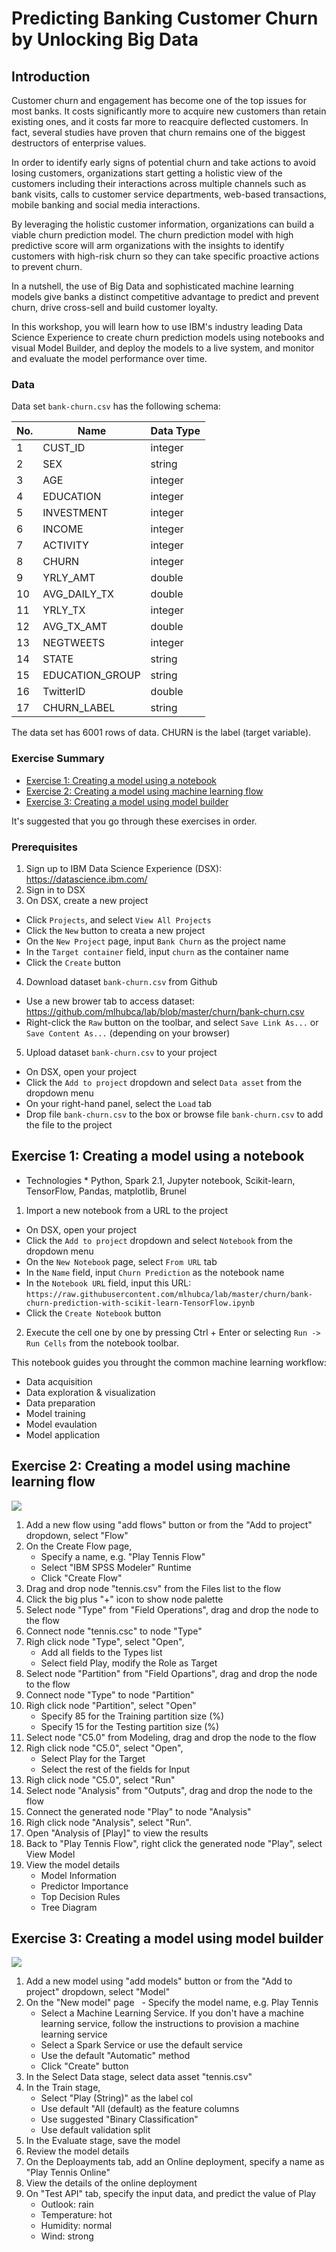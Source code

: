 # Predicting Banking Customer Churn by Unlocking Big Data
 
 ## Introduction
 
Customer churn and engagement has become one of the top issues for most banks. It costs significantly more to acquire new customers than retain existing ones, and it costs far more to reacquire deflected customers. In fact, several studies have proven that churn remains one of the biggest destructors of enterprise values.
 
In order to identify early signs of potential churn and take actions to avoid losing customers, organizations start getting a holistic view of the customers including their interactions across multiple channels such as bank visits, calls to customer service departments, web-based transactions, mobile banking and social media interactions. 
 
By leveraging the holistic customer information, organizations can build a viable churn prediction model. The churn prediction model with high predictive score will arm organizations with the insights to identify customers with high-risk churn so they can take specific proactive actions to prevent churn.
 
In a nutshell, the use of Big Data and sophisticated machine learning models give banks a distinct competitive advantage to predict and prevent churn, drive cross-sell and build customer loyalty.
 
In this workshop, you will learn how to use IBM's industry leading Data Science Experience to create churn prediction models using notebooks and visual Model Builder, and deploy the models to a live system, and monitor and evaluate the model performance over time. 

### Data 

Data set `bank-churn.csv` has the following schema:

|No.| Name | Data Type|
|---|------|----------|
|1| CUST_ID | integer |
|2| SEX |  string |
|3| AGE |  integer|
|4| EDUCATION |  integer |
|5| INVESTMENT |  integer |
|6| INCOME |  integer |
|7| ACTIVITY |  integer |
|8| CHURN |  integer |
|9| YRLY_AMT |  double |
|10| AVG_DAILY_TX |  double |
|11| YRLY_TX |  integer |
|12| AVG_TX_AMT |  double |
|13| NEGTWEETS |  integer |
|14| STATE |  string |
|15| EDUCATION_GROUP |  string |
|16| TwitterID |  double |
|17| CHURN_LABEL |  string |

The data set has 6001 rows of data. CHURN is the label (target variable).

### Exercise Summary

- [Exercise 1: Creating a model using a notebook](https://github.com/mlhubca/lab/blob/master/bank-churn/Readme.md#exercise-1-creating-a-model-using-a-notebook)
- [Exercise 2: Creating a model using machine learning flow](https://github.com/mlhubca/lab/blob/master/bank-churn/Readme.md#exercise-2-creating-a-model-using-machine-learning-flow)
- [Exercise 3: Creating a model using model builder](https://github.com/mlhubca/lab/blob/master/bank-churn/Readme.md#exercise-3-creating-a-model-using-model-builder)

It's suggested that you go through these exercises in order.

### Prerequisites

1. Sign up to IBM Data Science Experience (DSX): https://datascience.ibm.com/
2. Sign in to DSX
3. On DSX, create a new project
  - Click `Projects`, and select `View All Projects`
  - Click the `New` button to creata a new project
  - On the `New Project` page, input `Bank Churn` as the project name
  - In the `Target container` field, input `churn` as the container name
  - Click the `Create` button
4. Download dataset `bank-churn.csv` from Github
  - Use a new brower tab to access dataset: https://github.com/mlhubca/lab/blob/master/churn/bank-churn.csv
  - Right-click the `Raw` button on the toolbar, and select `Save Link As...` or `Save Content As...` (depending on your browser)
5. Upload dataset `bank-churn.csv` to your project
  - On DSX, open your project
  - Click the `Add to project` dropdown and select `Data asset` from the dropdown menu
  - On your right-hand panel, select the `Load` tab
  - Drop file `bank-churn.csv` to the box or browse file `bank-churn.csv` to add the file to the project


## Exercise 1: Creating a model using a notebook

* Technologies *
Python, Spark 2.1, Jupyter notebook, Scikit-learn, TensorFlow, Pandas, matplotlib, Brunel

1. Import a new notebook from a URL to the project
  - On DSX, open your project
  - Click the `Add to project` dropdown and select `Notebook` from the dropdown menu
  - On the `New Notebook` page, select `From URL` tab
  - In the `Name` field, input `Churn Prediction` as the notebook name
  - In the `Notebook URL` field, input this URL: `https://raw.githubusercontent.com/mlhubca/lab/master/churn/bank-churn-prediction-with-scikit-learn-TensorFlow.ipynb`
  - Click the `Create Notebook` button
  
2. Execute the cell one by one by pressing Ctrl + Enter or selecting `Run -> Run Cells` from the notebook toolbar.

This notebook guides you throught the common machine learning workflow:

- Data acquisition
- Data exploration & visualization
- Data preparation
- Model training
- Model evaulation
- Model application

## Exercise 2: Creating a model using machine learning flow

![](https://github.com/mlhubca/lab/blob/master/bank-churn/images/bank-churn-flow.png)

1) Add a new flow using "add flows" button or from the "Add to project" dropdown, select "Flow"
2) On the Create Flow page,
    - Specify a name, e.g. "Play Tennis Flow"
    - Select "IBM SPSS Modeler" Runtime
    - Click "Create Flow"
3) Drag and drop node "tennis.csv" from the Files list to the flow
4) Click the big plus "+" icon to show node palette
5) Select node "Type" from "Field Operations", drag and drop the node to the flow
6) Connect node "tennis.csc" to node "Type"
7) Righ click node "Type", select "Open",
    - Add all fields to the Types list
    - Select field Play, modify the Role as Target
8) Select node "Partition" from "Field Opartions", drag and drop the node to the flow
9) Connect node "Type" to node "Partition"
10) Righ click node "Partition", select "Open" 
    - Specify 85 for the Training partition size (%)
    - Specify 15 for the Testing partition size (%)
11) Select node "C5.0" from Modeling, drag and drop the node to the flow
12) Righ click node "C5.0", select "Open",
    - Select Play for the Target
    - Select the rest of the fields for Input
13) Righ click node "C5.0", select "Run"
14) Select node "Analysis" from "Outputs", drag and drop the node to the flow
15) Connect the generated node "Play" to node "Analysis"
16) Righ click node "Analysis", select "Run".
17) Open "Analysis of [Play]" to view the results
18) Back to "Play Tennis Flow", right click the generated node "Play", select View Model
19) View the model details
    - Model Information
    - Predictor Importance
    - Top Decision Rules
    - Tree Diagram

## Exercise 3: Creating a model using model builder

![](https://github.com/mlhubca/lab/blob/master/bank-churn/images/model-builder.png)

1) Add a new model using "add models" button or from the "Add to project" dropdown, select "Model"
2) On the "New model" page
    - Specify the model name, e.g. Play Tennis
    - Select a Machine Learning Service. If you don't have a machine learning service, follow the instructions to provision a machine learning service
     - Select a Spark Service or use the default service
     - Use the default "Automatic" method
     - Click "Create" button
3) In the Select Data stage, select data asset "tennis.csv"
4) In the Train stage, 
     - Select "Play (String)" as the label col
     - Use default "All (default) as the feature columns
     - Use suggested "Binary Classification"
     - Use default validation split
5) In the Evaluate stage, save the model
6) Review the model details
7) On the Deploayments tab, add an Online deployment, specify a name as "Play Tennis Online"
8) View the details of the online deployment
9) On "Test API" tab, specify the input data, and predict the value of Play
     - Outlook: rain
     - Temperature: hot
     - Humidity: normal
     - Wind: strong

